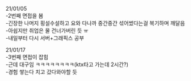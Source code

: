 21/01/05  
-2번째 면접을 봄  
-긴장한 나머지 횡설수설하고 요와 다나까 중간중간 섞어썼다는걸 복기하며 깨달음  
-아쉽지만 취업은 물 건너가버린 듯 ㅠ  
-내일부터 다시 서버+그래픽스 공부  

21/01/17  
-3번째 면접이 잡힘  
-근데 대구임 ㅋㅋㅋㅋㅋㅋㅋㅋ(ktx타고 가는데 2시간?)  
-경험 쌓는다 치고 갔다와야할 듯  

